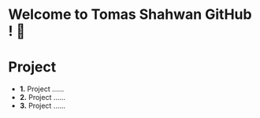 # Welcome to Tomas Shahwan GitHub ! 👋

# Project
- **1.** Project ......
- **2.** Project ......
- **3.** Project ......
